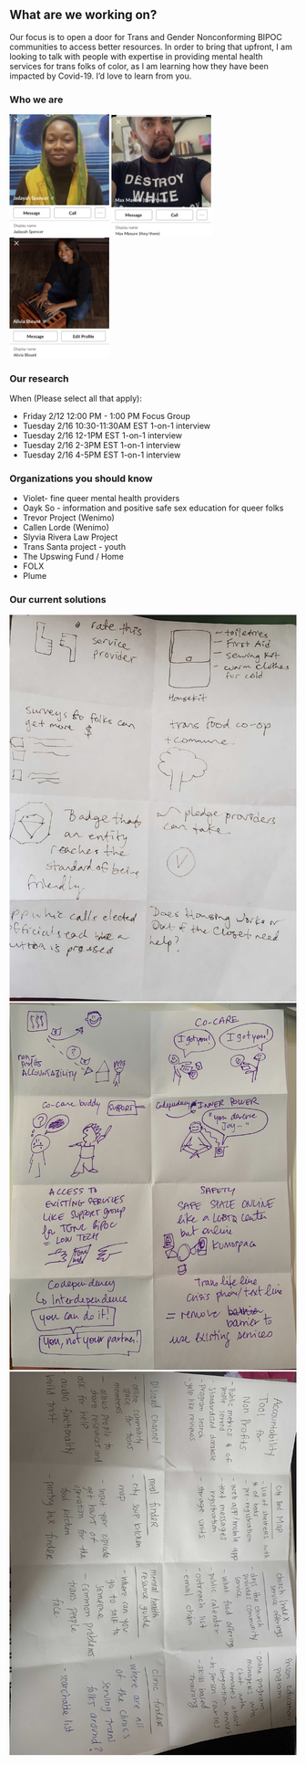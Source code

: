 ## What are we working on?

Our focus is to open a door for Trans and Gender Nonconforming BIPOC communities to access better resources. In order to bring that upfront, I am looking to talk with people with expertise in providing mental health services for trans folks of color, as I am learning how they have been impacted by Covid-19. I’d love to learn from you.

### Who we are

<p float="left">
  <img src="/images/jadayahimg.jpg" width="175" />
  <img src="/images/maximg.jpg" width="175" /> 
  <img src="/images/aliviaimg.jpg" width="175" />
</p>

### Our research

When (Please select all that apply): 
- Friday 2/12 12:00 PM - 1:00 PM Focus Group
- Tuesday 2/16 10:30-11:30AM EST 1-on-1 interview
- Tuesday 2/16 12-1PM EST 1-on-1 interview
- Tuesday 2/16 2-3PM EST 1-on-1 interview
- Tuesday 2/16 4-5PM EST 1-on-1 interview

### Organizations you should know

- Violet- fine queer mental health providers
- Oayk So - information and positive safe sex education for queer folks
- Trevor Project (Wenimo)
- Callen Lorde (Wenimo)
- Slyvia Rivera Law Project
- Trans Santa project - youth
- The Upswing Fund / Home
- FOLX
- Plume

### Our current solutions

![jadayah wireframe](https://github.com/transgender-folks-of-color/transgender-folks-of-color.github.io/blob/main/images/jadayahwireframe.JPG)
![maxxs wireframe](https://github.com/transgender-folks-of-color/transgender-folks-of-color.github.io/blob/main/images/maxwireframe.JPG)
![alivia wireframe](https://github.com/transgender-folks-of-color/transgender-folks-of-color.github.io/blob/main/images/aliviawireframe.JPG)
